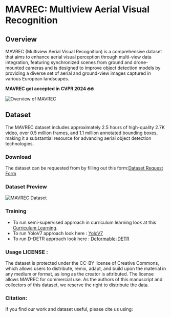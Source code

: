 # MAVREC: Multiview Aerial Visual Recognition

## Overview
MAVREC (Multiview Aerial Visual Recognition) is a comprehensive dataset that aims to enhance aerial visual perception through multi-view data integration, featuring synchronized scenes from ground and drone-mounted cameras and is designed to improve object detection models by providing a diverse set of aerial and ground-view images captured in various European landscapes.

**MAVREC got accepted in CVPR 2024 🔥🔥**


<!-- Image before Dataset section -->
![Overview of MAVREC](assets/cvpr_poster_Aritra_edits_final-min.png)

## Dataset
The MAVREC dataset includes approximately 2.5 hours of high-quality 2.7K video, over 0.5 million frames, and 1.1 million annotated bounding boxes, making it a substantial resource for advancing aerial object detection technologies.

### Download
The dataset can be requested from by filling out this form:[Dataset Request Form](https://forms.gle/e4KZuYixar4iEFMu9)

### Dataset Preview
![MAVREC Dataset](assets/MAVRECDatasetPresentationExample-2-ezgif.com-optimize.gif)

### Training

+ To run semi-supervised approach in curriculum learning look at this [Curriculum Learning](omni-detr/MAVREC_README.md).
+ To run YoloV7 approach look here : [YoloV7](yolov7/MAVREC_README.md)
+ To run D-DETR approach look here : [Deformable-DETR](Deformable-DETR-Finetune/MAVREC_README.md)


### Usage LICENSE :

The dataset is protected under the CC-BY license of Creative Commons, which allows users to distribute, remix, adapt, and build upon the material in any medium or format, as long as the creator is attributed. The license allows MAVREC for commercial use. As the authors of this manuscript and collectors of this dataset, we reserve the right to distribute the data.

### Citation:
If you find our work and dataset useful, please cite us using:



